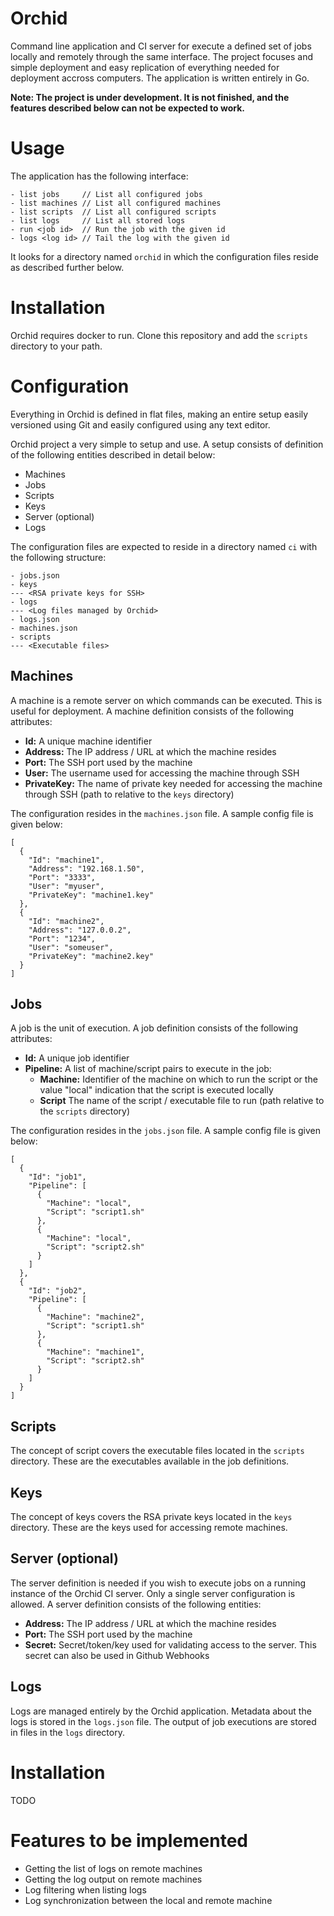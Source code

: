 # Orchid
Command line application and CI server for execute a defined set of jobs
locally and remotely through the same interface. The project focuses and simple
deployment and easy replication of everything  needed for deployment accross
computers. The application is written entirely in Go.

**Note: The project is under development. It is not finished, and the features described below can not be expected to work.**


# Usage
The application has the following interface:

```
- list jobs     // List all configured jobs
- list machines // List all configured machines
- list scripts  // List all configured scripts
- list logs     // List all stored logs
- run <job id>  // Run the job with the given id
- logs <log id> // Tail the log with the given id
```

It looks for a directory named `orchid` in which the configuration files reside
as described further below.


# Installation
Orchid requires docker to run. Clone this repository and add the `scripts`
directory to your path.


# Configuration
Everything in Orchid is defined in flat files, making an entire setup easily
versioned using Git and easily configured using any text editor.

Orchid project a very simple to setup and use. A setup consists of definition
of the following entities described in detail below:

- Machines
- Jobs
- Scripts
- Keys
- Server (optional)
- Logs

The configuration files are expected to reside in a directory named `ci` with
the following structure:

```
- jobs.json
- keys
--- <RSA private keys for SSH>
- logs
--- <Log files managed by Orchid>
- logs.json
- machines.json
- scripts
--- <Executable files>
```


## Machines
A machine is a remote server on which commands can be executed. This is useful
for deployment. A machine definition consists of the following attributes:

- **Id:** A unique machine identifier
- **Address:** The IP address / URL at which the machine resides
- **Port:** The SSH port used by the machine
- **User:** The username used for accessing the machine through SSH
- **PrivateKey:** The name of private key needed for accessing the machine
  through SSH (path to relative to the `keys` directory)

The configuration resides in the `machines.json` file. A sample config file is
given below:

```
[
  {
    "Id": "machine1",
    "Address": "192.168.1.50",
    "Port": "3333",
    "User": "myuser",
    "PrivateKey": "machine1.key"
  },
  {
    "Id": "machine2",
    "Address": "127.0.0.2",
    "Port": "1234",
    "User": "someuser",
    "PrivateKey": "machine2.key"
  }
]
```


## Jobs
A job is the unit of execution. A job definition consists of the following
attributes:

- **Id:** A unique job identifier
- **Pipeline:** A list of machine/script pairs to execute in the job:
    - **Machine:** Identifier of the machine on which to run the script or the
      value "local" indication that the script is executed locally
    - **Script** The name of the script / executable file to run (path relative
      to the `scripts` directory)

The configuration resides in the `jobs.json` file. A sample config file is
given below:

```
[
  {
    "Id": "job1",
    "Pipeline": [
      {
        "Machine": "local",
        "Script": "script1.sh"
      },
      {
        "Machine": "local",
        "Script": "script2.sh"
      }
    ]
  },
  {
    "Id": "job2",
    "Pipeline": [
      {
        "Machine": "machine2",
        "Script": "script1.sh"
      },
      {
        "Machine": "machine1",
        "Script": "script2.sh"
      }
    ]
  }
]
```


## Scripts
The concept of script covers the executable files located in the `scripts`
directory. These are the executables available in the job definitions.


## Keys
The concept of keys covers the RSA private keys located in the `keys`
directory. These are the keys used for accessing remote machines.


## Server (optional)
The server definition is needed if you wish to execute jobs on a running
instance of the Orchid CI server. Only a single server configuration is
allowed. A server definition consists of the following entities:

- **Address:** The IP address / URL at which the machine resides
- **Port:** The SSH port used by the machine
- **Secret:** Secret/token/key used for validating access to the server. This
  secret can also be used in Github Webhooks


## Logs
Logs are managed entirely by the Orchid application. Metadata about the logs is
stored in the `logs.json` file. The output of job executions are stored in
files in the `logs` directory.


# Installation
TODO


# Features to be implemented

- Getting the list of logs on remote machines
- Getting the log output on remote machines
- Log filtering when listing logs
- Log synchronization between the local and remote machine
